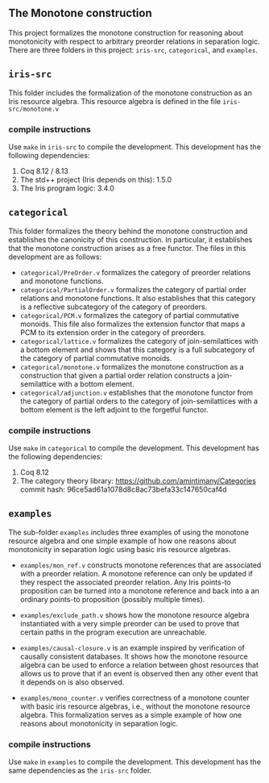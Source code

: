 The Monotone construction
---------------------------

This project formalizes the monotone construction for reasoning about monotonicity with respect to arbitrary preorder relations in separation logic.
There are three folders in this project: `iris-src`, `categorical`, and `examples`.


## `iris-src`

This folder includes the formalization of the monotone construction as an Iris resource algebra.
This resource algebra is defined in the file `iris-src/monotone.v`

### compile instructions

Use `make` in `iris-src` to compile the development. This development has the following dependencies:
1. Coq 8.12 / 8.13
2. The std++ project (Iris depends on this): 1.5.0
3. The Iris program logic: 3.4.0


## `categorical`

This folder formalizes the theory behind the monotone construction and establishes the canonicity of this construction.
In particular, it establishes that the monotone construction arises as a free functor.
The files in this development are as follows:

- `categorical/PreOrder.v` formalizes the category of preorder relations and monotone functions.
- `categorical/PartialOrder.v` formalizes the category of partial order relations and monotone functions. It also establishes that this category is a reflective subcategory of the category of preorders.
- `categorical/PCM.v` formalizes the category of partial commutative monoids. This file also formalizes the extension functor that maps a PCM to its extension order in the category of preorders.
- `categorical/lattice.v` formalizes the category of join-semilattices with a bottom element and shows that this category is a full subcategory of the category of partial commutative monoids.
- `categorical/monotone.v` formalizes the monotone construction as a construction that given a partial order relation constructs a join-semilattice with a bottom element.
- `categorical/adjunction.v` establishes that the monotone functor from the category of partial orders to the category of join-semilattices with a bottom element is the left adjoint to the forgetful functor.

### compile instructions

Use `make` in `categorical` to compile the development. This development has the following dependencies:
1. Coq 8.12
2. The category theory library: https://github.com/amintimany/Categories commit hash: 96ce5ad61a1078d8c8ac73befa33c147650caf4d


## `examples`

The sub-folder `examples` includes three examples of using the monotone resource algebra and one simple example of how one reasons about monotonicity in separation logic using basic iris resource algebras.

- `examples/mon_ref.v` constructs monotone references that are associated with a preorder relation.
   A monotone reference can only be updated if they respect the associated preorder relation.
   Any Iris points-to proposition can be turned into a monotone reference and back into a an ordinary points-to proposition (possibly multiple times).

- `examples/exclude_path.v` shows how the monotone resource algebra instantiated with a very simple preorder can be used to prove that certain paths in the program execution are unreachable.

- `examples/causal-closure.v` is an example inspired by verification of causally consistent databases.
   It shows how the monotone resource algebra can be used to enforce a relation between ghost resources that allows us to prove that if an event is observed then any other event that it depends on is also observed.
   
- `examples/mono_counter.v` verifies correctness of a monotone counter with basic iris resource algebras, i.e., without the monotone resource algebra.
  This formalization serves as a simple example of how one reasons about monotonicity in separation logic.

### compile instructions

Use `make` in `examples` to compile the development. This development has the same dependencies as the `iris-src` folder. 
